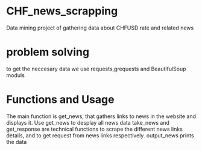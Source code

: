 
# CHF_news_scrapping
Data mining project of gathering data about CHFUSD rate and related news

# problem solving
to get the neccesary data we use requests,grequests and BeautifulSoup moduls 

# Functions and Usage
The main function is get_news, that gathers links to news in the website and displays it.
Use get_news to desplay all news data
take_news and get_response are technical functions to scrape the different news links details, and to get request from news links respectively.
output_news prints the data

